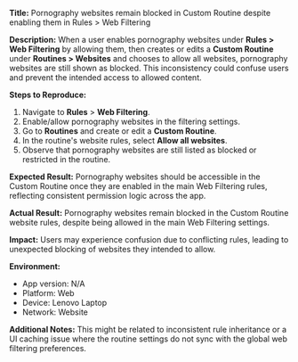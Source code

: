 **Title:**
Pornography websites remain blocked in Custom Routine despite enabling them in Rules > Web Filtering

**Description:**
When a user enables pornography websites under **Rules > Web Filtering** by allowing them, then creates or edits a **Custom Routine** under **Routines > Websites** and chooses to allow all websites, pornography websites are still shown as blocked. This inconsistency could confuse users and prevent the intended access to allowed content.

**Steps to Reproduce:**

1. Navigate to **Rules** > **Web Filtering**.
2. Enable/allow pornography websites in the filtering settings.
3. Go to **Routines** and create or edit a **Custom Routine**.
4. In the routine's website rules, select **Allow all websites**.
5. Observe that pornography websites are still listed as blocked or restricted in the routine.

**Expected Result:**
Pornography websites should be accessible in the Custom Routine once they are enabled in the main Web Filtering rules, reflecting consistent permission logic across the app.

**Actual Result:**
Pornography websites remain blocked in the Custom Routine website rules, despite being allowed in the main Web Filtering settings.

**Impact:**
Users may experience confusion due to conflicting rules, leading to unexpected blocking of websites they intended to allow.

**Environment:**

* App version: N/A
* Platform: Web
* Device: Lenovo Laptop
* Network: Website


**Additional Notes:**
This might be related to inconsistent rule inheritance or a UI caching issue where the routine settings do not sync with the global web filtering preferences.


